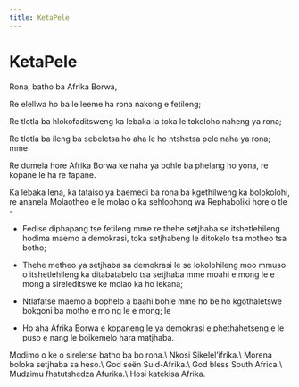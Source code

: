 ```yaml
---
title: KetaPele
---
```


# KetaPele

Rona, batho ba Afrika Borwa,

Re elellwa ho ba le leeme ha rona nakong e fetileng;

Re tlotla ba hlokofaditsweng ka lebaka la toka le tokoloho naheng ya rona; 

Re tlotla ba ileng ba sebeletsa ho aha le ho ntshetsa pele naha ya rona; mme

Re dumela hore Afrika Borwa ke naha ya bohle ba phelang ho yona, re kopane le ha re fapane. 

Ka lebaka lena, ka tataiso ya baemedi ba rona ba kgethilweng ka bolokolohi, re ananela Molaotheo e le molao o ka sehloohong wa Rephaboliki hore o tle -

*   Fedise diphapang tse fetileng mme re thehe setjhaba se itshetlehileng hodima maemo a demokrasi, toka setjhabeng le ditokelo tsa motheo tsa botho;

*   Thehe metheo ya setjhaba sa demokrasi le se lokolohileng moo mmuso o itshetlehileng ka ditabatabelo tsa setjhaba mme moahi e mong le e mong a sireleditswe ke molao ka ho lekana;

*   Ntlafatse maemo a bophelo a baahi bohle mme ho be ho kgothaletswe bokgoni ba motho e mo ng le e mong; le

*   Ho aha Afrika Borwa e kopaneng le ya demokrasi e phethahetseng e le puso e nang le boikemelo hara matjhaba.

Modimo o ke o sireletse batho ba bo rona.\\
Nkosi Sikelel’ifrika.\\
Morena boloka setjhaba sa heso.\\
God seën Suid-Afrika.\\
God bless South Africa.\\
Mudzimu fhatutshedza Afurika.\\
Hosi katekisa Afrika.